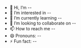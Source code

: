 - 👋 Hi, I’m --
- 👀 I’m interested in --
- 🌱 I’m currently learning --
- 💞️ I’m looking to collaborate on --
- 📫 How to reach me --
- 😄 Pronouns: --
- ⚡ Fun fact: --

<!---
taufikhdyt18/taufikhdyt18 is a ✨ special ✨ repository because its `README.md` (this file) appears on your GitHub profile.
You can click the Preview link to take a look at your changes.
--->
